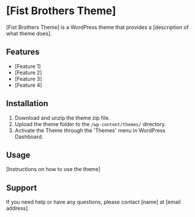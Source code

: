 # [Fist Brothers Theme]

[Fist Brothers Theme] is a WordPress theme that provides a [description of what theme does].

## Features

- [Feature 1]
- [Feature 2]
- [Feature 3]
- [Feature 4]

## Installation

1. Download and unzip the theme zip file.
2. Upload the theme folder to the `/wp-content/themes/` directory.
3. Activate the Theme through the 'Themes' menu in WordPress Dashboard.

## Usage

[Instructions on how to use the theme]

## Support

If you need help or have any questions, please contact [name] at [email address].